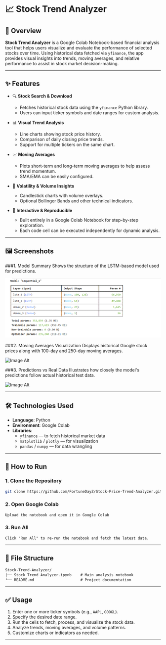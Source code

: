 # 📈 Stock Trend Analyzer

## 🧭 Overview

**Stock Trend Analyzer** is a Google Colab Notebook-based financial analysis tool that helps users visualize and evaluate the performance of selected stocks over time. Using historical data fetched via `yfinance`, the app provides visual insights into trends, moving averages, and relative performance to assist in stock market decision-making.

---

## ✨ Features

- 🔍 **Stock Search & Download**
  - Fetches historical stock data using the `yfinance` Python library.
  - Users can input ticker symbols and date ranges for custom analysis.

- 📊 **Visual Trend Analysis**
  - Line charts showing stock price history.
  - Comparison of daily closing price trends.
  - Support for multiple tickers on the same chart.

- 📈 **Moving Averages**
  - Plots short-term and long-term moving averages to help assess trend momentum.
  - SMA/EMA can be easily configured.

- 🧮 **Volatility & Volume Insights**
  - Candlestick charts with volume overlays.
  - Optional Bollinger Bands and other technical indicators.

- 📓 **Interactive & Reproducible**
  - Built entirely in a Google Colab Notebook for step-by-step exploration.
  - Each code cell can be executed independently for dynamic analysis.

---

## 🖼️ Screenshots
###1. Model Summary
Shows the structure of the LSTM-based model used for predictions.

![Image Alt](https://github.com/FortuneDayZ/Stock-Price-Trend-Analyzer/blob/main/Screenshots/LSTM%20Model%20Architecture.png?raw=true)

###2. Moving Averages Visualization
Displays historical Google stock prices along with 100-day and 250-day moving averages.

![Image Alt](image_url)

###3. Predictions vs Real Data
Illustrates how closely the model's predictions follow actual historical test data.

![Image Alt](image_url)

---

## 🛠️ Technologies Used

- **Language**: Python
- **Environment**: Google Colab
- **Libraries**:
  - `yfinance` — to fetch historical market data
  - `matplotlib` / `plotly` — for visualization
  - `pandas` / `numpy` — for data wrangling

---

## 🚀 How to Run

### 1. Clone the Repository

```bash
git clone https://github.com/FortuneDayZ/Stock-Price-Trend-Analyzer.git
```

### 2. Open Google Colab
```
Upload the notebook and open it in Google Colab
```
### 3. Run All
```
Click "Run All" to re-run the notebook and fetch the latest data.
```
---

## 📁 File Structure

```
Stock-Trend-Analyzer/
├── Stock_Trend_Analyzer.ipynb    # Main analysis notebook
└── README.md                     # Project documentation
```

---

## ✅ Usage

1. Enter one or more ticker symbols (e.g., `AAPL`, `GOOGL`).
2. Specify the desired date range.
3. Run the cells to fetch, process, and visualize the stock data.
4. Analyze trends, moving averages, and volume patterns.
5. Customize charts or indicators as needed.

---
